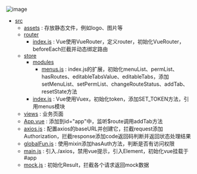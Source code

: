![image](https://github.com/wushaohuang/bestworld/assets/99949764/624cebdb-fde3-4f95-aa80-7a6769c2e109)

- [src](#src)
  - [assets](#assets) : 存放静态文件，例如logo、图片等
  - [router](#router)
    - [index.js](#index.js) : Vue使用VueRouter，定义router，初始化VueRouter，beforeEach拦截并动态绑定路由
  - [store](#store)
    - [modules](#modules)
      - [menus.js](#menus.js) : index.js的扩展，初始化menuList、permList、hasRoutes、editableTabsValue、editableTabs，添加setMenuList、setPermList、changeRouteStatus、addTab、resetState方法
    - [index.js](#index.js) : Vue使用Vuex，初始化token，添加SET_TOKEN方法，引用menus模块
  - [views](#views) : 业务页面
  - [App.vue](#App.vue) : 添加<router-view/>到id="app"中，监听$route调用addTab方法
  - [axios.js](#axios.js) : 配置axios的baseURL并创建它，拦截request添加Authorization，拦截response添加code返回码判断并返回状态处理结果
  - [globalFun.js](#globalFun.js) : 使用mixin添加hasAuth方法，判断是否有访问权限
  - [main.js](#main.js) : 引入./axios，禁用vue提示，引入Element，初始化vue挂载于#app
  - [mock.js](#mock.js) : 初始化Result，拦截各个请求返回mock数据




